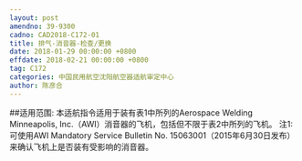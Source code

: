 ```yaml
---
layout: post
amendno: 39-9300
cadno: CAD2018-C172-01
title: 排气-消音器-检查/更换
date: 2018-01-29 00:00:00 +0800
effdate: 2018-02-21 00:00:00 +0800
tag: C172
categories: 中国民用航空沈阳航空器适航审定中心
author: 陈彦合
---
```


##适用范围:
本适航指令适用于装有表1中所列的Aerospace Welding Minneapolis, Inc.（AWI）消音器的飞机，包括但不限于表2中所列的飞机。
注1:可使用AWI Mandatory Service Bulletin No. 15063001（2015年6月30日发布）来确认飞机上是否装有受影响的消音器。

